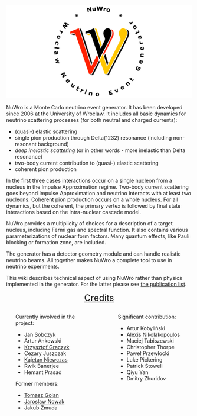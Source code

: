 ![](img/LOGO-B-napis.svg)

NuWro is a Monte Carlo neutrino event generator. It has been developed since 2006 at the University of Wroclaw. It includes all basic dynamics for neutrino scattering processes (for both neutral and charged currents):

* (quasi-) elastic scattering
* single pion production through Delta(1232) resonance (including non-resonant background)
* *deep inelastic scattering* (or in other words - more inelastic than Delta resonance)
* two-body current contribution to (quasi-) elastic scattering
* coherent pion production

In the first three cases interactions occur on a single nucleon from a nucleus in the Impulse Approximation regime. Two-body current scattering goes beyond Impulse Approximation and neutrino interacts with at least two nucleons. Coherent pion production occurs on a whole nucleus. For all dynamics, but the coherent, the primary vertex is followed by final state interactions based on the intra-nuclear cascade model.

NuWro provides a multiplicity of choices for a description of a target nucleus, including Fermi gas and spectral function. It also contains various parameterizations of nuclear form factors. Many quantum effects, like Pauli blocking or formation zone, are included.

The generator has a detector geometry module and can handle realistic neutrino beams. All together
makes NuWro a complete tool to use in neutrino experiments.

This wiki describes technical aspect of using NuWro rather than physics implemented in the generator. For the latter please see [the publication list](references).


<p align=center><font size=5><u>Credits</u></font></p>

<div style="margin-left: 5%">

<div style="float:left; width:42%">

Currently involved in the project:

<ul>
    <li>Jan Sobczyk</li>
    <li>Artur Ankowski</li>
    <li><a href=http://www.ift.uni.wroc.pl/~kgraczyk>Krzysztof Graczyk</a></li>
    <li>Cezary Juszczak</li>
    <li><a href=http://www.ift.uni.wroc.pl/~kniewczas>Kajetan Niewczas</a></li>
    <li>Rwik Banerjee</li>
    <li>Hemant Prasad</li>
</ul>

Former members:

<ul>
    <li><a href=http://www.ift.uni.wroc.pl/~tgolan>Tomasz Golan</a></li>
    <li><a href=http://www.lancaster.ac.uk/physics/about-us/people/jaroslaw-nowak>Jarosław Nowak</a></li>
    <li>Jakub Żmuda</li>
</ul>

</div>
<div style="float:right; width:42%">

Significant contribution:

<ul>
    <li>Artur Kobyliński</li>
    <li>Alexis Nikolakopoulos</li>
    <li>Maciej Tabiszewski</li>
    <li>Christopher Thorpe</li>
    <li>Paweł Przewłocki</li>
    <li>Luke Pickering</li>
    <li>Patrick Stowell</li>
    <li>Qiyu Yan</li>
    <li>Dmitry Zhuridov</li>
</ul>

</div>

</div>
